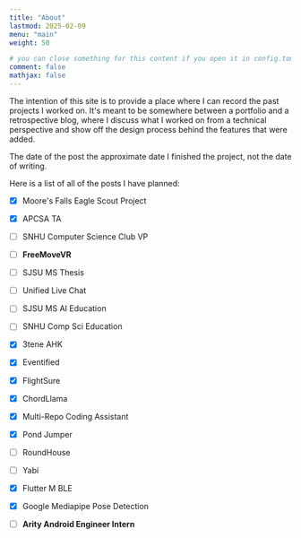 ```yaml
---
title: "About"
lastmod: 2025-02-09
menu: "main"
weight: 50

# you can close something for this content if you open it in config.toml.
comment: false
mathjax: false
---
```


The intention of this site is to provide a place where I can record the past projects I worked on.
It's meant to be somewhere between a portfolio and a retrospective blog, where I discuss what I 
worked on from a technical perspective and show off the design process behind the features that were added.

The date of the post the approximate date I finished the project, not the date of writing.

Here is a list of all of the posts I have planned:
- [x] Moore's Falls Eagle Scout Project
- [x] APCSA TA
- [ ] SNHU Computer Science Club VP
- [ ] **FreeMoveVR**
- [ ] SJSU MS Thesis
- [ ] Unified Live Chat
- [ ] SJSU MS AI Education
- [ ] SNHU Comp Sci Education
- [x] 3tene AHK
- [x] Eventified
- [x] FlightSure
- [x] ChordLlama
- [x] Multi-Repo Coding Assistant
- [x] Pond Jumper
- [ ] RoundHouse
- [ ] Yabi
- [x] Flutter M BLE
- [x] Google Mediapipe Pose Detection
- [ ] **Arity Android Engineer Intern**

